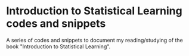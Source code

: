 # Introduction to Statistical Learning codes and snippets

A series of codes and snippets to document my reading/studying of the book "Introduction to Statistical Learning".
